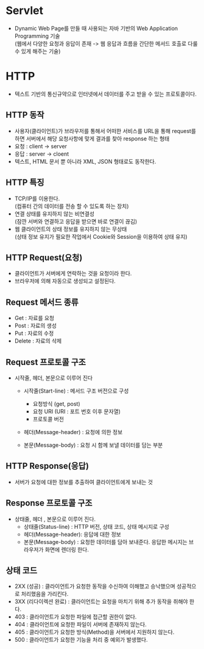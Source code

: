 # Servlet
- Dynamic Web Page를 만들 때 사용되는 자바 기반의 Web Application Programming 기술  
(웹에서 다양한 요청과 응답이 존재 -> 웹 응답과 흐름을 간단한 메서드 호출로 다룰수 있게 해주는 기술)

# HTTP
- 텍스트 기반의 통신규약으로 인터넷에서 데이터를 주고 받을 수 있는 프로토콜이다.

## HTTP 동작
- 사용자(클라이언트)가 브라우저를 통해서 어떠한 서비스를 URL을 통해 request를 하면 서버에서 해당 요청사항에 맞게 결과를 찾아 response 하는 형태
- 요청 : client -> server
- 응답 : server -> cloent
- 텍스트, HTML 문서 뿐 아니라 XML, JSON 형태로도 동작한다.

## HTTP 특징
- TCP/IP를 이용한다.  
(컴퓨터 간의 데이터를 전송 할 수 있도록 하는 장치)
- 연결 상태를 유지하지 않는 비연결성  
(잠깐 서버와 연결하고 응답을 받으면 바로 연결이 끊김)
- 웹 클라이언트의 상태 정보를 유지하지 않는 무상태  
(상태 정보 유지가 필요한 작업에서 Cookie와 Session을 이용하여 상태 유지)

## HTTP Request(요청) 
- 클라이언트가 서버에게 연락하는 것을 요청이라 한다.
- 브라우저에 의해 자동으로 생성되고 설정된다.

## Request 메서드 종류
- Get : 자료를 요청
- Post : 자료의 생성
- Put : 자료의 수정
- Delete : 자료의 삭제

## Request 프로토콜 구조
- 시작줄, 헤더, 본문으로 이루어 진다
    - 시작줄(Start-line) : 메서드 구조 버전으로 구성
        - 요청방식 (get, post)
        - 요청 URI (URI : 포트 번호 이후 문자열)
        - 프로토콜 버전

    - 헤더(Message-header) : 요청에 의한 정보
    - 본문(Message-body) : 요청 시 함께 보낼 데이터를 담는 부분

## HTTP Response(응답)
- 서버가 요청에 대한 정보를 추출하여 클라이언트에게 보내는 것

## Response 프로토콜 구조
- 상태줄, 헤더 , 본문으로 이루어 진다.
    - 상태줄(Status-line) : HTTP 버전, 상태 코드, 상태 메시지로 구성
    - 헤더(Message-header): 응답에 대한 정보
    - 본문(Message-body) : 요청한 데이터를 담아 보내준다. 응답한 메시지는 브라우저가 화면에 렌더링 한다.

## 상태 코드
- 2XX (성공) : 클라이언트가 요청한 동작을 수신하여 이해했고 승낙했으며 성공적으로 처리했음을 가리킨다.
- 3XX (리다이렉션 완료) : 클라이언트는 요청을 마치기 위해 추가 동작을 취해야 한다.
- 403 : 클라이언트가 요청한 파일에 접근할 권한이 없다.
- 404 : 클라이언트에 요청한 파일이 서버에 존재하지 않는다.
- 405 : 클라이언트가 요청한 방식(Method)을 서버에서 지원하지 않는다.
- 500 : 클라이언트가 요청한 기능을 처리 중 예외가 발생했다.

